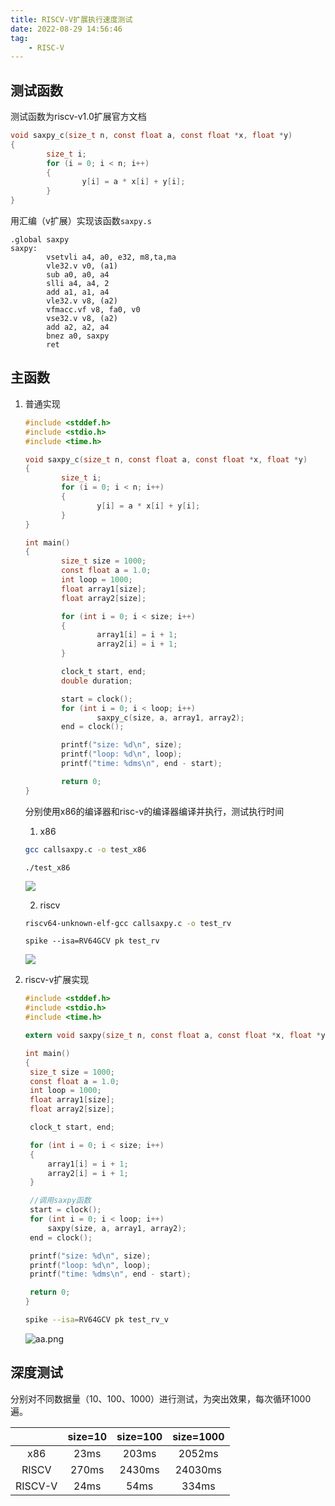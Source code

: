 ```yaml
---
title: RISCV-V扩展执行速度测试
date: 2022-08-29 14:56:46
tag: 
    - RISC-V
---
```


## 测试函数

测试函数为riscv-v1.0扩展官方文档

```c
void saxpy_c(size_t n, const float a, const float *x, float *y)
{
        size_t i;
        for (i = 0; i < n; i++)
        {
                y[i] = a * x[i] + y[i];
        }
}
```

用汇编（v扩展）实现该函数`saxpy.s`

```asm-riscv-v
.global saxpy
saxpy:
        vsetvli a4, a0, e32, m8,ta,ma
        vle32.v v0, (a1)
        sub a0, a0, a4
        slli a4, a4, 2
        add a1, a1, a4
        vle32.v v8, (a2)
        vfmacc.vf v8, fa0, v0
        vse32.v v8, (a2)
        add a2, a2, a4
        bnez a0, saxpy
        ret
```

## 主函数

1. 普通实现

   ```c
   #include <stddef.h>
   #include <stdio.h>
   #include <time.h>
   
   void saxpy_c(size_t n, const float a, const float *x, float *y)
   {
           size_t i;
           for (i = 0; i < n; i++)
           {
                   y[i] = a * x[i] + y[i];
           }
   }
   
   int main()
   {
           size_t size = 1000;
           const float a = 1.0;
           int loop = 1000;
           float array1[size];
           float array2[size];
   
           for (int i = 0; i < size; i++)
           {
                   array1[i] = i + 1;
                   array2[i] = i + 1;
           }
   
           clock_t start, end;
           double duration;
   
           start = clock();
           for (int i = 0; i < loop; i++)
                   saxpy_c(size, a, array1, array2);
           end = clock();
   
           printf("size: %d\n", size);
           printf("loop: %d\n", loop);
           printf("time: %dms\n", end - start);
   
           return 0;
   }
   ```

   分别使用x86的编译器和risc-v的编译器编译并执行，测试执行时间

   1. x86

   ```bash
   gcc callsaxpy.c -o test_x86
   ```

   ```
   ./test_x86
   ```

   ![](https://s2.loli.net/2022/08/29/nBAy2euZRQqvt38.png)

   2. riscv

   ```bash
   riscv64-unknown-elf-gcc callsaxpy.c -o test_rv
   ```

   ```
   spike --isa=RV64GCV pk test_rv
   ```

   

   ![](https://s2.loli.net/2022/08/29/tBqQsLhgHPE5IZO.png)

2. riscv-v扩展实现

   ```c
   #include <stddef.h>
   #include <stdio.h>
   #include <time.h>
   
   extern void saxpy(size_t n, const float a, const float *x, float *y);
   
   int main()
   {
   	size_t size = 1000;
   	const float a = 1.0;
   	int loop = 1000;
   	float array1[size];
   	float array2[size];
   
   	clock_t start, end;
   
   	for (int i = 0; i < size; i++)
   	{
   		array1[i] = i + 1;
   		array2[i] = i + 1;
   	}
   
   	//调用saxpy函数
   	start = clock();
   	for (int i = 0; i < loop; i++)
   		saxpy(size, a, array1, array2);
   	end = clock();
   
   	printf("size: %d\n", size);
   	printf("loop: %d\n", loop);
   	printf("time: %dms\n", end - start);
   
   	return 0;
   }
   ```

   ```bash
   spike --isa=RV64GCV pk test_rv_v
   ```

   ![aa.png](https://s2.loli.net/2022/08/29/n8hKHEsALpf42vB.png)



## 深度测试

分别对不同数据量（10、100、1000）进行测试，为突出效果，每次循环1000遍。

|         |  size=10  |  size=100  |  size=1000  |
| :-----: | :-------: | :--------: | :---------: |
|   x86   |   23ms    |   203ms    |   2052ms    |
|  RISCV  |   270ms   |   2430ms   |   24030ms   |
| RISCV-V |   24ms    |    54ms    |    334ms    |

